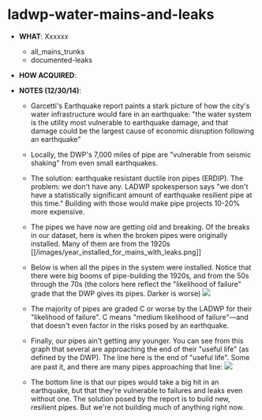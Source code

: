 ladwp-water-mains-and-leaks
===========================

* **WHAT**: Xxxxxx
    * all_mains_trunks
    * documented-leaks

* **HOW ACQUIRED**:

* **NOTES (12/30/14)**:
    * Garcetti's Earthquake report paints a stark picture of how the city's water infrastructure would fare in an earthquake: "the water system is the utility most vulnerable to earthquake damage, and that damage could be the largest cause of economic disruption following an earthquake"

    * Locally, the DWP's 7,000 miles of pipe are "vulnerable from seismic shaking" from even small earthquakes.

    * The solution: earthquake resistant ductile iron pipes (ERDIP). The problem: we don't have any. LADWP spokesperson says "we don't have a statistically significant amount of earthquake resilient pipe at this time." Building with those would make pipe projects 10-20% more expensive.

    * The pipes we have now are getting old and breaking. Of the breaks in our dataset, here is when the broken pipes were originally installed. Many of them are from the 1920s
    [[/images/year_installed_for_mains_with_leaks.png]]

    * Below is when all the pipes in the system were installed. Notice that there were big booms of pipe-building the 1920s, and from the 50s through the 70s (the colors here reflect the "likelihood of failure" grade that the DWP gives its pipes. Darker is worse)
    ![](/images/year_installed_by_likelihood_of_failure.png)


    * The majority of pipes are graded C or worse by the LADWP for their "likelihood of failure". C means "medium likelihood of failure"—and that doesn't even factor in the risks posed by an earthquake.

    * Finally, our pipes ain't getting any younger. You can see from this graph that several are approaching the end of their "useful life" (as defined by the DWP). The line here is the end of "useful life". Some are past it, and there are many pipes approaching that line:
    ![](/images/remaining_years_of_useful_life.png)

    * The bottom line is that our pipes would take a big hit in an earthquake, but that they're vulnerable to failures and leaks even without one. The solution posed by the report is to build new, resilient pipes. But we're not building much of anything right now.
